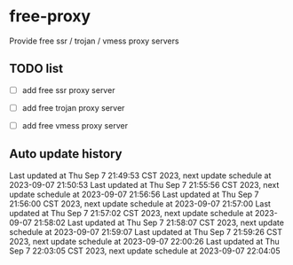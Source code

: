 # free-proxy
Provide free ssr / trojan / vmess proxy servers


## TODO list
- [ ] add free ssr proxy server
- [ ] add free trojan proxy server
- [ ] add free vmess proxy server


## Auto update history

Last updated at Thu Sep 7 21:49:53 CST 2023, next update schedule at 2023-09-07 21:50:53
Last updated at Thu Sep 7 21:55:56 CST 2023, next update schedule at 2023-09-07 21:56:56
Last updated at Thu Sep 7 21:56:00 CST 2023, next update schedule at 2023-09-07 21:57:00
Last updated at Thu Sep 7 21:57:02 CST 2023, next update schedule at 2023-09-07 21:58:02
Last updated at Thu Sep 7 21:58:07 CST 2023, next update schedule at 2023-09-07 21:59:07
Last updated at Thu Sep 7 21:59:26 CST 2023, next update schedule at 2023-09-07 22:00:26
Last updated at Thu Sep 7 22:03:05 CST 2023, next update schedule at 2023-09-07 22:04:05
